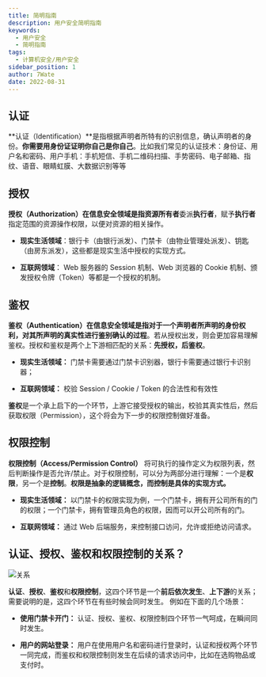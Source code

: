 ```yaml
---
title: 简明指南
description: 用户安全简明指南
keywords:
  - 用户安全
  - 简明指南
tags:
  - 计算机安全/用户安全
sidebar_position: 1
author: 7Wate
date: 2022-08-31
---
```


## 认证

**认证（Identification）**是指根据声明者所特有的识别信息，确认声明者的身份。**你需要用身份证证明你自己是你自己**。比如我们常见的认证技术：身份证、用户名和密码、用户手机：手机短信、手机二维码扫描、手势密码、电子邮箱、指纹、语音、眼睛虹膜、大数据识别等等

## 授权

**授权（Authorization）**在信息安全领域是指**资源所有者**委派**执行者**，赋予**执行者**指定范围的资源操作权限，以便对资源的相关操作。

- **现实生活领域**：银行卡（由银行派发）、门禁卡（由物业管理处派发）、钥匙（由房东派发），这些都是现实生活中授权的实现方式。

- **互联网领域**： Web 服务器的 Session 机制、Web 浏览器的 Cookie 机制、颁发授权令牌（Token）等都是一个授权的机制。

## 鉴权

**鉴权（Authentication）**在信息安全领域是指**对于一个声明者所声明的身份权利，对其所声明的真实性进行鉴别确认的过程**。若从授权出发，则会更加容易理解鉴权。授权和鉴权是两个上下游相匹配的关系：**先授权，后鉴权**。

- **现实生活领域：** 门禁卡需要通过门禁卡识别器，银行卡需要通过银行卡识别器；

- **互联网领域：** 校验 Session / Cookie / Token 的合法性和有效性

**鉴权**是一个承上启下的一个环节，上游它接受授权的输出，校验其真实性后，然后获取权限（Permission），这个将会为下一步的权限控制做好准备。

## 权限控制

**权限控制（Access/Permission Control）** 将可执行的操作定义为权限列表，然后判断操作是否允许/禁止。对于权限控制，可以分为两部分进行理解：一个是**权限**，另一个是**控制**。**权限是抽象的逻辑概念，而控制是具体的实现方式。**

- **现实生活领域：** 以门禁卡的权限实现为例，一个门禁卡，拥有开公司所有的门的权限；一个门禁卡，拥有管理员角色的权限，因而可以开公司所有的门。

- **互联网领域：** 通过 Web 后端服务，来控制接口访问，允许或拒绝访问请求。

## 认证、授权、鉴权和权限控制的关系？

![关系](https://static.7wate.com/img/2022/08/29/05d140d5e8751.png)

**认证**、**授权**、**鉴权**和**权限控制**，这四个环节是一个**前后依次发生**、**上下游**的关系；需要说明的是，这四个环节在有些时候会同时发生。 例如在下面的几个场景：

- **使用门禁卡开门：** 认证、授权、鉴权、权限控制四个环节一气呵成，在瞬间同时发生。

- **用户的网站登录：** 用户在使用用户名和密码进行登录时，认证和授权两个环节一同完成，而鉴权和权限控制则发生在后续的请求访问中，比如在选购物品或支付时。
